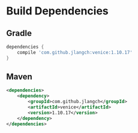 # Build Dependencies


## Gradle

```groovy
dependencies {
    compile 'com.github.jlangch:venice:1.10.17'
}
```

## Maven

```xml
<dependencies>
    <dependency>
        <groupId>com.github.jlangch</groupId>
        <artifactId>venice</artifactId>
        <version>1.10.17</version>
    </dependency>
</dependencies>
```
